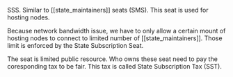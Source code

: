 SSS. Similar to [[state_maintainers]] seats (SMS). This seat is used for hosting nodes. 

Because network bandwidth issue, we have to only allow a certain mount of hosting nodes to connect to limited number of [[state_maintainers]]. Those limit is enforced by the State Subscription Seat. 

The seat is limited public resource. Who owns these seat need to pay the coresponding tax to be fair. This tax is called State Subscription Tax (SST). 

